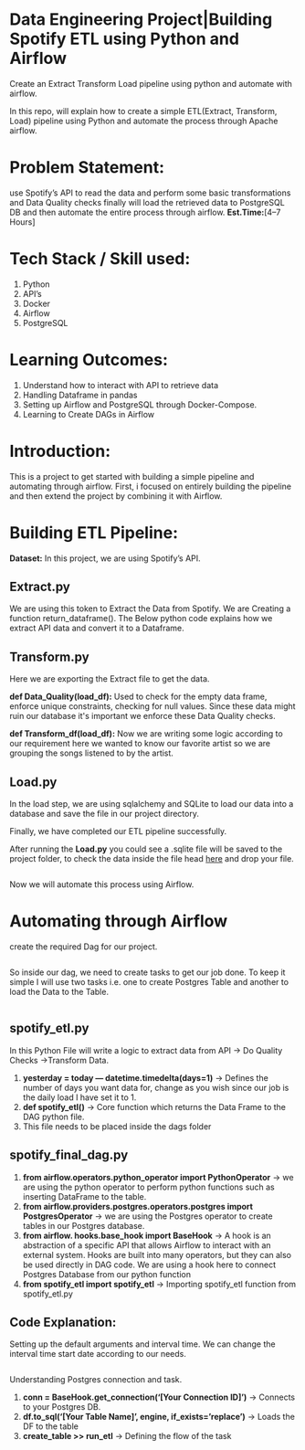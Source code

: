 # Data Engineering Project|Building Spotify ETL using Python and Airflow

Create an Extract Transform Load pipeline using python and automate with airflow.

In this repo, will explain how to create a simple ETL(Extract, Transform, Load) pipeline using Python and automate the process through Apache airflow.

# Problem Statement:

 use Spotify’s API to read the data and perform some basic transformations and Data Quality checks finally will load the retrieved data to PostgreSQL DB and then automate the entire process through airflow.  **Est.Time:**[4–7 Hours]

# Tech Stack / Skill used:

1.  Python
2.  API’s
3.  Docker
4.  Airflow
5.  PostgreSQL

# Learning Outcomes:

1.  Understand how to interact with API to retrieve data
2.  Handling Dataframe in pandas
3.  Setting up Airflow and PostgreSQL through Docker-Compose.
4.  Learning to Create DAGs in Airflow

# Introduction:

This is a project to get started with building a simple pipeline and automating through airflow. First, i focused on entirely building the pipeline and then extend the project by combining it with Airflow.

# Building ETL Pipeline:

**Dataset:** In this project, we are using Spotify’s API. 

## Extract.py

We are using this token to Extract the Data from Spotify. We are Creating a function return_dataframe(). The Below python code explains how we extract API data and convert it to a Dataframe.

## Transform.py

Here we are exporting the Extract file to get the data.

**def Data_Quality(load_df):** Used to check for the empty data frame, enforce unique constraints, checking for null values. Since these data might ruin our database it's important we enforce these Data Quality checks.

**def Transform_df(load_df):** Now we are writing some logic according to our requirement here we wanted to know our favorite artist so we are grouping the songs listened to by the artist.

## Load.py

In the load step, we are using sqlalchemy and SQLite to load our data into a database and save the file in our project directory.

Finally, we have completed our ETL pipeline successfully.


After running the  **Load.py**  you could see a .sqlite file will be saved to the project folder, to check the data inside the file head  [here](https://inloop.github.io/sqlite-viewer/)  and drop your file.

![]()


Now we will automate this process using Airflow.

# Automating through Airflow

create the required Dag for our project.

![]()



So inside our dag, we need to create tasks to get our job done. To keep it simple I will use two tasks i.e. one to create Postgres Table and another to load the Data to the Table.

![]()

## spotify_etl.py

In this Python File will write a logic to extract data from API → Do Quality Checks →Transform Data.

1.  **yesterday = today — datetime.timedelta(days=1)**  → Defines the number of days you want data for, change as you wish since our job is the daily load I have set it to 1.
2.  **def spotify_etl()**  → Core function which returns the Data Frame to the DAG python file.
3.  This file needs to be placed inside the dags folder

## spotify_final_dag.py


1.  **from airflow.operators.python_operator import PythonOperator**  → we are using the python operator to perform python functions such as inserting DataFrame to the table.
2.  **from airflow.providers.postgres.operators.postgres import PostgresOperator**  → we are using the Postgres operator to create tables in our Postgres database.
3.  **from airflow. hooks.base_hook import BaseHook**  → A hook is an abstraction of a specific API that allows Airflow to interact with an external system. Hooks are built into many operators, but they can also be used directly in DAG code. We are using a hook here to connect Postgres Database from our python function
4.  **from spotify_etl import spotify_etl**  → Importing spotify_etl function from spotify_etl.py

## Code Explanation:

Setting up the default arguments and interval time. We can change the interval time start date according to our needs.

![]()

Understanding Postgres connection and task.

1.  **conn = BaseHook.get_connection(‘[Your Connection ID]’)**  → Connects to your Postgres DB.
2.  **df.to_sql(‘[Your Table Name]’, engine, if_exists=’replace’)**  → Loads the DF to the table
3.  **create_table >> run_etl**  → Defining the flow of the task

![]()
